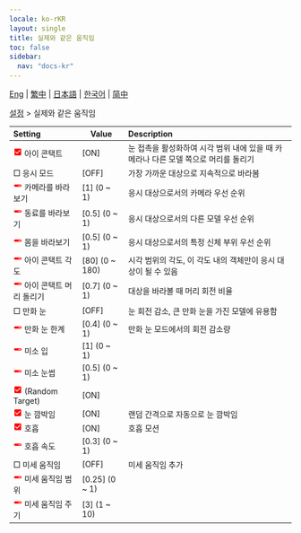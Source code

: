 ```yaml
---
locale: ko-rKR
layout: single
title: 실제와 같은 움직임
toc: false
sidebar:
  nav: "docs-kr"
---
```

[Eng](/dancexr/menu/2025.4/actor/lifelike_motions) | [繁中](/tw/dancexr/menu/2025.4/actor/lifelike_motions) | [日本語](/jp/dancexr/menu/2025.4/actor/lifelike_motions) | [한국어](/kr/dancexr/menu/2025.4/actor/lifelike_motions) | [简中](/zh/dancexr/menu/2025.4/actor/lifelike_motions)

[설정](../menu#설정) > 실제와 같은 움직임



| Setting | Value | Description |
| :--- | --- | :--- |
| <img src="/images/icon/ic_check_on.png" alt="check on icon"/> 아이 콘택트| [ON] | 눈 접촉을 활성화하여 시각 범위 내에 있을 때 카메라나 다른 모델 쪽으로 머리를 돌리기
|  □ 응시 모드| [OFF] | 가장 가까운 대상으로 지속적으로 바라봄
| <img src="/images/icon/ic_slider.png" alt="slider icon"/> 카메라를 바라보기| [1] (0 ~ 1) | 응시 대상으로서의 카메라 우선 순위
| <img src="/images/icon/ic_slider.png" alt="slider icon"/> 동료를 바라보기| [0.5] (0 ~ 1) | 응시 대상으로서의 다른 모델 우선 순위
| <img src="/images/icon/ic_slider.png" alt="slider icon"/> 몸을 바라보기| [0.5] (0 ~ 1) | 응시 대상으로서의 특정 신체 부위 우선 순위
| <img src="/images/icon/ic_slider.png" alt="slider icon"/> 아이 콘택트 각도| [80] (0 ~ 180) | 시각 범위의 각도, 이 각도 내의 객체만이 응시 대상이 될 수 있음
| <img src="/images/icon/ic_slider.png" alt="slider icon"/> 아이 콘택트 머리 돌리기| [0.7] (0 ~ 1) | 대상을 바라볼 때 머리 회전 비율
|  □ 만화 눈| [OFF] | 눈 회전 감소, 큰 만화 눈을 가진 모델에 유용함
| <img src="/images/icon/ic_slider.png" alt="slider icon"/> 만화 눈 한계| [0.4] (0 ~ 1) | 만화 눈 모드에서의 회전 감소량
| <img src="/images/icon/ic_slider.png" alt="slider icon"/> 미소 입| [1] (0 ~ 1) | 
| <img src="/images/icon/ic_slider.png" alt="slider icon"/> 미소 눈썹| [0.5] (0 ~ 1) | 
| <img src="/images/icon/ic_check_on.png" alt="check on icon"/> (Random Target)| [ON] | 
| <img src="/images/icon/ic_check_on.png" alt="check on icon"/> 눈 깜박임| [ON] | 랜덤 간격으로 자동으로 눈 깜박임
| <img src="/images/icon/ic_check_on.png" alt="check on icon"/> 호흡| [ON] | 호흡 모션
| <img src="/images/icon/ic_slider.png" alt="slider icon"/> 호흡 속도| [0.3] (0 ~ 1) | 
|  □ 미세 움직임| [OFF] | 미세 움직임 추가
| <img src="/images/icon/ic_slider.png" alt="slider icon"/> 미세 움직임 범위| [0.25] (0 ~ 1) | 
| <img src="/images/icon/ic_slider.png" alt="slider icon"/> 미세 움직임 주기| [3] (1 ~ 10) | 
